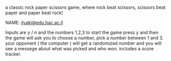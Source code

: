 
a classic rock paper scissors game, where rock beat scissors, scissors beat paper and paper beat rock!

NAME: ilyaki@edu.hac.ac.il


Inputs are y / n and the numbers 1,2,3 
to start the game press y and then the game will ask you to choose a number, pick a number between 1 and 3.
your opponent ( the computer ) will get a randomized number and you will see a messege about what was picked and who won.
includes a score tracker.
